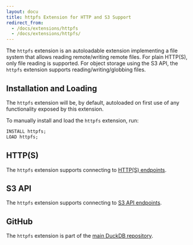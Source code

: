 ```yaml
---
layout: docu
title: httpfs Extension for HTTP and S3 Support
redirect_from:
  - /docs/extensions/httpfs
  - /docs/extensions/httpfs/
---
```


The `httpfs` extension is an autoloadable extension implementing a file system that allows reading remote/writing remote files.
For plain HTTP(S), only file reading is supported. For object storage using the S3 API, the `httpfs` extension supports reading/writing/globbing files.

## Installation and Loading

The `httpfs` extension will be, by default, autoloaded on first use of any functionality exposed by this extension.

To manually install and load the `httpfs` extension, run:

```sql
INSTALL httpfs;
LOAD httpfs;
```

## HTTP(S)

The `httpfs` extension supports connecting to [HTTP(S) endpoints](https).

## S3 API

The `httpfs` extension supports connecting to [S3 API endpoints](s3api).

## GitHub

The `httpfs` extension is part of the [main DuckDB repository](https://github.com/duckdb/duckdb/tree/main/extension/httpfs).

